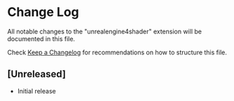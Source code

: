 # Change Log

All notable changes to the "unrealengine4shader" extension will be documented in this file.

Check [Keep a Changelog](http://keepachangelog.com/) for recommendations on how to structure this file.

## [Unreleased]

- Initial release